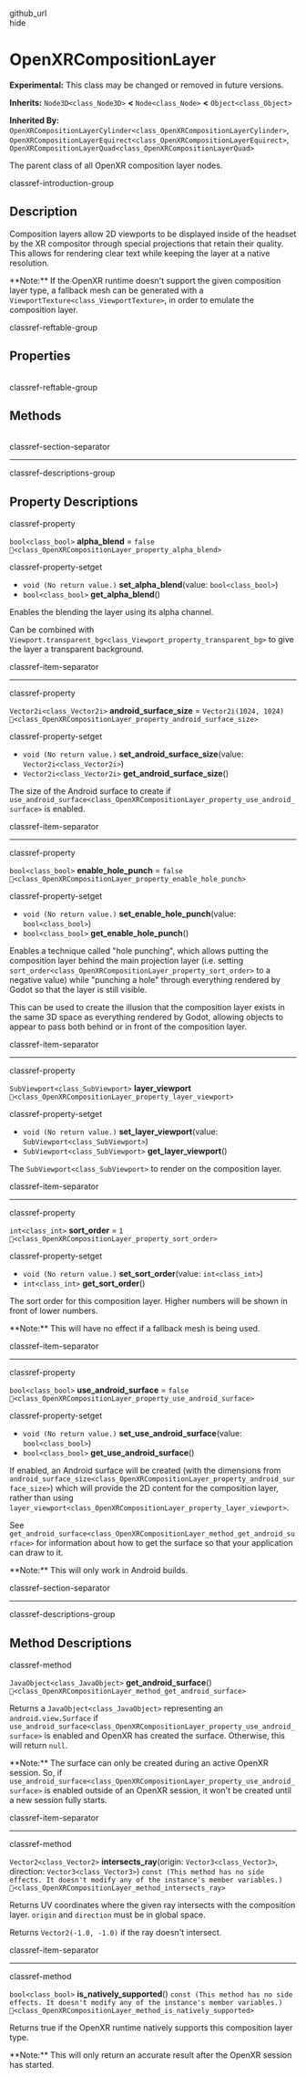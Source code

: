 github\_url  
hide

# OpenXRCompositionLayer

**Experimental:** This class may be changed or removed in future
versions.

**Inherits:** `Node3D<class_Node3D>` **&lt;** `Node<class_Node>`
**&lt;** `Object<class_Object>`

**Inherited By:**
`OpenXRCompositionLayerCylinder<class_OpenXRCompositionLayerCylinder>`,
`OpenXRCompositionLayerEquirect<class_OpenXRCompositionLayerEquirect>`,
`OpenXRCompositionLayerQuad<class_OpenXRCompositionLayerQuad>`

The parent class of all OpenXR composition layer nodes.

classref-introduction-group

## Description

Composition layers allow 2D viewports to be displayed inside of the
headset by the XR compositor through special projections that retain
their quality. This allows for rendering clear text while keeping the
layer at a native resolution.

\*\*Note:\*\* If the OpenXR runtime doesn't support the given
composition layer type, a fallback mesh can be generated with a
`ViewportTexture<class_ViewportTexture>`, in order to emulate the
composition layer.

classref-reftable-group

## Properties

<table>
<tbody>
<tr>
</tr>
<tr>
</tr>
<tr>
</tr>
<tr>
</tr>
<tr>
</tr>
<tr>
</tr>
</tbody>
</table>

classref-reftable-group

## Methods

<table>
<tbody>
<tr>
</tr>
<tr>
</tr>
<tr>
</tr>
</tbody>
</table>

classref-section-separator

------------------------------------------------------------------------

classref-descriptions-group

## Property Descriptions

classref-property

`bool<class_bool>` **alpha\_blend** = `false`
`🔗<class_OpenXRCompositionLayer_property_alpha_blend>`

classref-property-setget

-   `void (No return value.)` **set\_alpha\_blend**(value:
    `bool<class_bool>`)
-   `bool<class_bool>` **get\_alpha\_blend**()

Enables the blending the layer using its alpha channel.

Can be combined with
`Viewport.transparent_bg<class_Viewport_property_transparent_bg>` to
give the layer a transparent background.

classref-item-separator

------------------------------------------------------------------------

classref-property

`Vector2i<class_Vector2i>` **android\_surface\_size** =
`Vector2i(1024, 1024)`
`🔗<class_OpenXRCompositionLayer_property_android_surface_size>`

classref-property-setget

-   `void (No return value.)` **set\_android\_surface\_size**(value:
    `Vector2i<class_Vector2i>`)
-   `Vector2i<class_Vector2i>` **get\_android\_surface\_size**()

The size of the Android surface to create if
`use_android_surface<class_OpenXRCompositionLayer_property_use_android_surface>`
is enabled.

classref-item-separator

------------------------------------------------------------------------

classref-property

`bool<class_bool>` **enable\_hole\_punch** = `false`
`🔗<class_OpenXRCompositionLayer_property_enable_hole_punch>`

classref-property-setget

-   `void (No return value.)` **set\_enable\_hole\_punch**(value:
    `bool<class_bool>`)
-   `bool<class_bool>` **get\_enable\_hole\_punch**()

Enables a technique called "hole punching", which allows putting the
composition layer behind the main projection layer (i.e. setting
`sort_order<class_OpenXRCompositionLayer_property_sort_order>` to a
negative value) while "punching a hole" through everything rendered by
Godot so that the layer is still visible.

This can be used to create the illusion that the composition layer
exists in the same 3D space as everything rendered by Godot, allowing
objects to appear to pass both behind or in front of the composition
layer.

classref-item-separator

------------------------------------------------------------------------

classref-property

`SubViewport<class_SubViewport>` **layer\_viewport**
`🔗<class_OpenXRCompositionLayer_property_layer_viewport>`

classref-property-setget

-   `void (No return value.)` **set\_layer\_viewport**(value:
    `SubViewport<class_SubViewport>`)
-   `SubViewport<class_SubViewport>` **get\_layer\_viewport**()

The `SubViewport<class_SubViewport>` to render on the composition layer.

classref-item-separator

------------------------------------------------------------------------

classref-property

`int<class_int>` **sort\_order** = `1`
`🔗<class_OpenXRCompositionLayer_property_sort_order>`

classref-property-setget

-   `void (No return value.)` **set\_sort\_order**(value:
    `int<class_int>`)
-   `int<class_int>` **get\_sort\_order**()

The sort order for this composition layer. Higher numbers will be shown
in front of lower numbers.

\*\*Note:\*\* This will have no effect if a fallback mesh is being used.

classref-item-separator

------------------------------------------------------------------------

classref-property

`bool<class_bool>` **use\_android\_surface** = `false`
`🔗<class_OpenXRCompositionLayer_property_use_android_surface>`

classref-property-setget

-   `void (No return value.)` **set\_use\_android\_surface**(value:
    `bool<class_bool>`)
-   `bool<class_bool>` **get\_use\_android\_surface**()

If enabled, an Android surface will be created (with the dimensions from
`android_surface_size<class_OpenXRCompositionLayer_property_android_surface_size>`)
which will provide the 2D content for the composition layer, rather than
using
`layer_viewport<class_OpenXRCompositionLayer_property_layer_viewport>`.

See
`get_android_surface<class_OpenXRCompositionLayer_method_get_android_surface>`
for information about how to get the surface so that your application
can draw to it.

\*\*Note:\*\* This will only work in Android builds.

classref-section-separator

------------------------------------------------------------------------

classref-descriptions-group

## Method Descriptions

classref-method

`JavaObject<class_JavaObject>` **get\_android\_surface**()
`🔗<class_OpenXRCompositionLayer_method_get_android_surface>`

Returns a `JavaObject<class_JavaObject>` representing an
`android.view.Surface` if
`use_android_surface<class_OpenXRCompositionLayer_property_use_android_surface>`
is enabled and OpenXR has created the surface. Otherwise, this will
return `null`.

\*\*Note:\*\* The surface can only be created during an active OpenXR
session. So, if
`use_android_surface<class_OpenXRCompositionLayer_property_use_android_surface>`
is enabled outside of an OpenXR session, it won't be created until a new
session fully starts.

classref-item-separator

------------------------------------------------------------------------

classref-method

`Vector2<class_Vector2>` **intersects\_ray**(origin:
`Vector3<class_Vector3>`, direction: `Vector3<class_Vector3>`)
`const (This method has no side effects. It doesn't modify any of the instance's member variables.)`
`🔗<class_OpenXRCompositionLayer_method_intersects_ray>`

Returns UV coordinates where the given ray intersects with the
composition layer. `origin` and `direction` must be in global space.

Returns `Vector2(-1.0, -1.0)` if the ray doesn't intersect.

classref-item-separator

------------------------------------------------------------------------

classref-method

`bool<class_bool>` **is\_natively\_supported**()
`const (This method has no side effects. It doesn't modify any of the instance's member variables.)`
`🔗<class_OpenXRCompositionLayer_method_is_natively_supported>`

Returns true if the OpenXR runtime natively supports this composition
layer type.

\*\*Note:\*\* This will only return an accurate result after the OpenXR
session has started.
